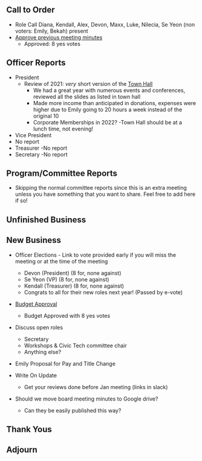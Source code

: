 ## Call to Order

- Role Call
  Diana, Kendall, Alex, Devon, Maxx, Luke, Nilecia, Se Yeon (non voters: Emily, Bekah) present
- [Approve previous meeting minutes](https://github.com/techlahoma/board_meetings/blob/master/2021/11_November_Minutes.md)
  - Approved: 8 yes votes

## Officer Reports

- President
  - Review of 2021: _very_ short version of the [Town Hall](https://docs.google.com/presentation/d/1MmvcaU_M70nI18hq0J4yWQWhANO7L1VRFjbzIcRJ6nc/edit?usp=sharing)
    - We had a great year with numerous events and conferences, reviewed all the slides as listed in town hall   
    - Made more income than anticipated in donations, expenses were higher due to Emily going to 20 hours a week instead of the original 10
    - Corporate Memberships in 2022? 
    -Town Hall should be at a lunch time, not evening!
- Vice President
 - No report
- Treasurer 
  -No report
- Secretary 
  -No report

## Program/Committee Reports

- Skipping the normal committee reports since this is an extra meeting unless you have something that you want to share. Feel free to add here if so!

## Unfinished Business

## New Business
- Officer Elections - Link to vote provided early if you will miss the meeting or at the time of the meeting
  - Devon (President) (8 for, none against)
  - Se Yeon (VP) (8 for, none against)
  - Kendall (Treasurer) (8 for, none against)
  - Congrats to all for their new roles next year! (Passed by e-vote)

- [Budget Approval](https://docs.google.com/spreadsheets/d/1viMU5AC1nP4BQG3Wmd1WLYqmfcuobmdreDWScpuD38g/edit?usp=sharing)
  - Budget Approved with 8 yes votes
- Discuss open roles
  - Secretary
  - Workshops & Civic Tech committee chair
  - Anything else?
- Emily Proposal for Pay and Title Change
- Write On Update
  - Get your reviews done before Jan meeting (links in slack)
- Should we move board meeting minutes to Google drive?
  - Can they be easily published this way?

## Thank Yous

## Adjourn
